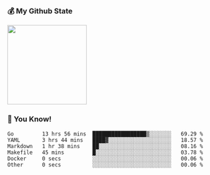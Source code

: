 ### :moneybag: My Github State

<img height="180em" src="https://github-readme-stats.vercel.app/api?username=G-Asura&show_icons=true&hide_border=true&count_private=true&include_all_commits=true" />

### :pill: You Know!
<!--START_SECTION:waka-->

```text
Go         13 hrs 56 mins  █████████████████▒░░░░░░░   69.29 %
YAML       3 hrs 44 mins   ████▓░░░░░░░░░░░░░░░░░░░░   18.57 %
Markdown   1 hr 38 mins    ██░░░░░░░░░░░░░░░░░░░░░░░   08.16 %
Makefile   45 mins         █░░░░░░░░░░░░░░░░░░░░░░░░   03.78 %
Docker     0 secs          ░░░░░░░░░░░░░░░░░░░░░░░░░   00.06 %
Other      0 secs          ░░░░░░░░░░░░░░░░░░░░░░░░░   00.06 %
```

<!--END_SECTION:waka-->

<!--
**G-Asura/G-Asura** is a ✨ _special_ ✨ repository because its `README.md` (this file) appears on your GitHub profile.

Here are some ideas to get you started:

- 🔭 I’m currently working on ...
- 🌱 I’m currently learning ...
- 👯 I’m looking to collaborate on ...
- 🤔 I’m looking for help with ...
- 💬 Ask me about ...
- 📫 How to reach me: ...
- 😄 Pronouns: ...
- ⚡ Fun fact: ...
-->
